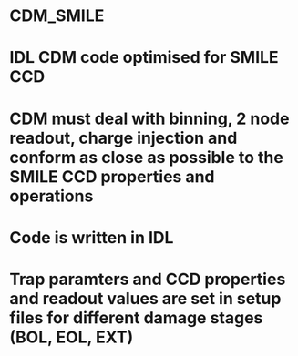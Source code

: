 # CDM_SMILE
#
# IDL CDM code optimised for SMILE CCD
# CDM must deal with binning, 2 node readout, charge injection and conform as close as possible to the SMILE CCD properties and operations
# Code is written in IDL
# Trap paramters and CCD properties and readout values are set in setup files for different damage stages (BOL, EOL, EXT)
